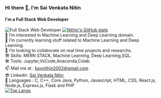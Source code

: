 ### Hi there 👋, I'm Sai Venkata Nitin
#### I'm a Full Stack Web Developer
![Full Stack Web Developer](https://s3.us-east-1.amazonaws.com/storage.trumplearning.com/cmsfiles/best-full-stack-web-developer-courses-certification-online-ppjh0d5a.jpg)
[![Nithin's GitHub stats](https://github-readme-stats.vercel.app/api?username=BSVNithin&theme=shades-of-purple)](https://github.com/BSVNithin/github-readme-stats)
<br>
👀 I’m interested in Machine Learning and Deep Learning domain.<br>
🌱 I’m currently learning stuff related to Machine Learning and Deep Learning.<br>
💞️ I’m looking to collaborate on real time projects and researchs.<br>
😎 Skills: MERN STACK, Machine Learning, Deep Learning,SQL.<br>
🛠 Tools: Jupyter,VsCode,Anaconda,Colab.<br>
📫 Mail me at : bsvnithin2002@gmail.com<br>
😎 Linkedin :[Sai Venkata Nitin](https://www.linkedin.com/in/bachu-sai-venkata-nithin-85888b216?lipi=urn%3Ali%3Apage%3Ad_flagship3_profile_view_base_contact_details%3BoGdLmvkCQcKN7smGBdGz7w%3D%3D)<br>
🧐 Languages : C, C++, Core Java, Python, Javascript, HTML, CSS, React.js, Node.js, Express.js, Flask and PHP<br>
[![Top Langs](https://github-readme-stats.vercel.app/api/top-langs/?username=BSVNithin&layout=compact)](https://github.com/BSVNithin/github-readme-stats)

